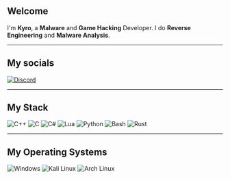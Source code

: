 ## Welcome

I'm **Kyro**, a **Malware** and **Game Hacking** Developer. I do **Reverse Engineering** and **Malware Analysis**.

---

## My socials

[![Discord](https://img.shields.io/badge/Discord%20-%40kyroware-7289DA?logo=discord&logoColor=white&style=flat)](https://discord.com/users/923300955552874526)

---

## My Stack
![C++](https://img.shields.io/badge/C++-%2300599C.svg?logo=c%2B%2B&logoColor=white) ![C](https://img.shields.io/badge/C-00599C?logo=c&logoColor=white) ![C#](https://custom-icon-badges.demolab.com/badge/C%23-%23239120.svg?logo=cshrp&logoColor=white) ![Lua](https://img.shields.io/badge/Lua-%232C2D72.svg?logo=lua&logoColor=white) ![Python](https://img.shields.io/badge/Python-3776AB?logo=python&logoColor=fff) ![Bash](https://img.shields.io/badge/Bash-4EAA25?logo=gnubash&logoColor=fff) ![Rust](https://img.shields.io/badge/Rust-%23000000.svg?e&logo=rust&logoColor=white) 

---
## My Operating Systems
![Windows](https://custom-icon-badges.demolab.com/badge/Windows-0078D6?logo=windows11&logoColor=white) ![Kali Linux](https://img.shields.io/badge/Kali%20Linux-557C94?logo=kalilinux&logoColor=fff) ![Arch Linux](https://img.shields.io/badge/Arch%20Linux-1793D1?logo=arch-linux&logoColor=fff)
